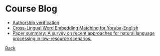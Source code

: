 # Course Blog

- [Authorship verification](/nlp/adv-statistical-nlp/course-blog/authorship-verification/index.mdx)
- [Cross-Lingual Word Embedding Matching for Yoruba-English](/nlp/adv-statistical-nlp/course-blog/cross-embed/index.mdx)
- [Paper summary: A survey on recent approaches for natural language processing in low-resource scenarios.](/nlp/adv-statistical-nlp/course-blog/paper-summary/index.mdx)

[Back](/nlp/adv-statistical-nlp/)